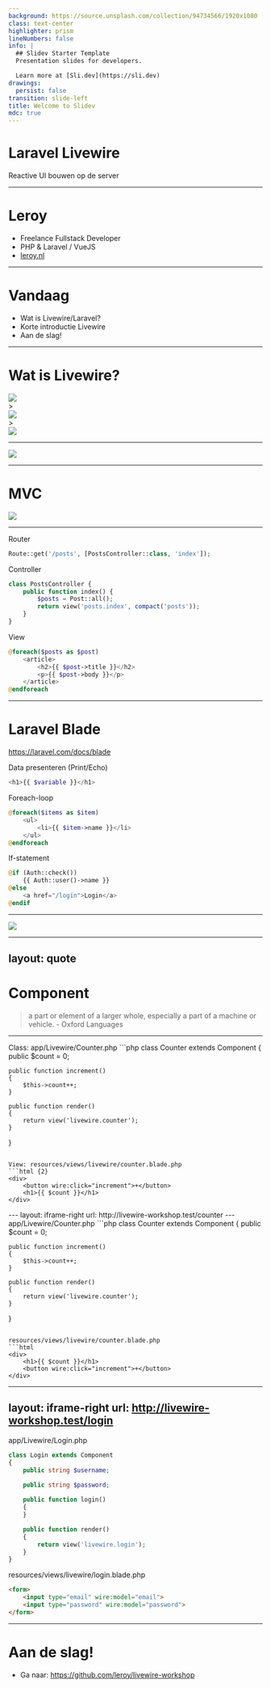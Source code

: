 ```yaml
---
background: https://source.unsplash.com/collection/94734566/1920x1080
class: text-center
highlighter: prism
lineNumbers: false
info: |
  ## Slidev Starter Template
  Presentation slides for developers.

  Learn more at [Sli.dev](https://sli.dev)
drawings:
  persist: false
transition: slide-left
title: Welcome to Slidev
mdc: true
---
```


# Laravel Livewire

Reactive UI bouwen op de server


<!--
The last comment block of each slide will be treated as slide notes. It will be visible and editable in Presenter Mode along with the slide. [Read more in the docs](https://sli.dev/guide/syntax.html#notes)
-->

---

# Leroy
- Freelance Fullstack Developer
- PHP & Laravel / VueJS
- [leroy.nl](https://leroy.nl)

---

# Vandaag

- Wat is Livewire/Laravel?
- Korte introductie Livewire
- Aan de slag!

<!--
- Wat is het eind doel van vandaag?
- Na de introductie krijgen jullie een Github repository met een Laravel project
- Vragen mogen altijd gesteld worden

-->
---

# Wat is Livewire?

<div class="flex justify-around items-center pt-32">
<v-clicks>
<div>
<img src="/images/livewire.svg" class="w-40" />
</div>
<div>
>
</div>
<div>
<img src="/images/laravel.svg" class="w-40" />
</div>
<div>
>
</div>
<div>
<img src="/images/php.svg" class="w-40" />
</div>
</v-clicks>
</div>

<!--
- Livewire -> Laravel -> PHP
- Livewire is een package voor Laravel
- Eerst Laravel uitleggen
-->

---

<img src="/images/laravel.svg" class="absolute left-1/2 top-1/2 transform -translate-1/2 w-96" />

<!--
- Wie heeft er wel eens gewerkt met PHP?
- Wie heeft er wel eens gewerkt met Laravel?
- Hebben jullie ervaring met MVC?
-->
---

# MVC

<img src="/images/mvc.png">

---

Router
```php
Route::get('/posts', [PostsController::class, 'index']);

```

Controller
```php
class PostsController {
    public function index() {
        $posts = Post::all();
        return view('posts.index', compact('posts'));
    }
}

```

View
```php
@foreach($posts as $post)
    <article>
        <h2>{{ $post->title }}</h2>
        <p>{{ $post->body }}</p>
    </article> 
@endforeach
```

<!--
- Router -> Controller -> View
- Vandaag zijn models bijzaak (optioneel)
- Belangrijkste voor nu is de view - Laravel Blade
- Hoe ziet een view eruit?
-->
---

# Laravel Blade
https://laravel.com/docs/blade

Data presenteren (Print/Echo)
```php
<h1>{{ $variable }}</h1>
```

Foreach-loop
```php
@foreach($items as $item)
    <ul>
        <li>{{ $item->name }}</li>
    </ul>
@endforeach
```

If-statement
```php
@if (Auth::check())
    {{ Auth::user()->name }}
@else
    <a href="/login">Login</a>
@endif
```

<!--
- Blade is de templating engine van Laravel
- In de repository README.md staat een link naar de documentatie
- Genoeg over MVC, Laravel. Let's talk about Livewire
-->
---

<img src="/images/livewire.svg" class="absolute left-1/2 top-1/2 transform -translate-1/2 w-96" />

<!--
- Wie heeft er wel eens met een componenten framework gewerkt?
- Wat is een component?
-->

---
layout: quote
---

# Component

> a part or element of a larger whole, especially a part of a machine or vehicle. - Oxford Languages

<!--
- Een component is een onderdeel van een groter geheel
- In de context van Livewire is een component een onderdeel van een webpagina
- Denk aan een winkelwagen, product, notificaties, button
- Hoe ziet een component eruit?
-->

---

<v-clicks>
Class: app/Livewire/Counter.php
```php
class Counter extends Component
{
    public $count = 0;

    public function increment()
    {
        $this->count++;
    }

    public function render()
    {
        return view('livewire.counter');
    }
}
```

View: resources/views/livewire/counter.blade.php
```html {2}
<div>
    <button wire:click="increment">+</button>
    <h1>{{ $count }}</h1>
</div>
```
</v-clicks>
---
layout: iframe-right
url: http://livewire-workshop.test/counter
---
app/Livewire/Counter.php
```php
class Counter extends Component
{
    public $count = 0;

    public function increment()
    {
        $this->count++;
    }

    public function render()
    {
        return view('livewire.counter');
    }
}
```

resources/views/livewire/counter.blade.php
```html
<div>
    <h1>{{ $count }}</h1>
    <button wire:click="increment">+</button>
</div>
```

<!--
- Livewire component bestaat uit 2 onderdelen, class en view
-->
---
layout: iframe-right
url: http://livewire-workshop.test/login
---
app/Livewire/Login.php
```php
class Login extends Component
{
    public string $username;
    
    public string $password;

    public function login()
    {
    }

    public function render()
    {
        return view('livewire.login');
    }
}
```

resources/views/livewire/login.blade.php
```html
<form>
    <input type="email" wire:model="email">
    <input type="password" wire:model="password">
</form>
```

<!--
- Livewire component bestaat uit 2 onderdelen, class en view
-->
---

# Aan de slag!

- Ga naar: https://github.com/leroy/livewire-workshop
